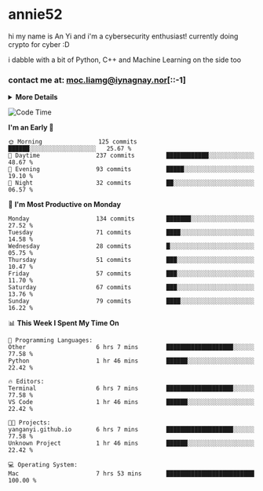 # annie52 

hi my name is An Yi and i'm a cybersecurity enthusiast!
currently doing crypto for cyber :D

i dabble with a bit of Python, C++ and Machine Learning on the side too

<!--
![trophy](https://github-profile-trophy.vercel.app/?username=yanganyi&theme=discord&no-frame=true&no-bg=false&margin-w=4&row=1)
-->

### contact me at: moc.liamg@iynagnay.nor[::-1] 

<details>
<summary>
  <strong>More Details</strong>
</summary>
<br/>

**main langs**

![Python](https://img.shields.io/badge/-Python-black?style=for-the-badge&logo=python)
![C++](https://img.shields.io/badge/-C%2B%2B-black?style=for-the-badge&logo=c%2B%2B)
![Swift](https://img.shields.io/badge/-Swift-black?style=for-the-badge&logo=swift)

**dev envs**

![VSCode](https://img.shields.io/badge/-VS_Code-black?style=for-the-badge&logo=visualstudiocode)
![Figma](https://img.shields.io/badge/-Figma-black?style=for-the-badge&logo=figma)
![XCode](https://img.shields.io/badge/-XCode-black?style=for-the-badge&logo=xcode)
![Github](https://img.shields.io/badge/-Github-black?style=for-the-badge&logo=github)

**browsers**

![Arc Browser](https://img.shields.io/badge/-Arc-black?style=for-the-badge&logo=arc)
![Opera GX](https://img.shields.io/badge/-Opera_GX-black?style=for-the-badge&logo=operagx)
![Firefox](https://img.shields.io/badge/-Firefox-black?style=for-the-badge&logo=firefox)

**devices**

![macOS](https://img.shields.io/badge/-macOS-black?style=for-the-badge&logo=macos)
![Kali Linux](https://img.shields.io/badge/-Kali-black?style=for-the-badge&logo=kalilinux)
![Windows](https://img.shields.io/badge/-Windows-black?style=for-the-badge&logo=windows11)
![Android](https://img.shields.io/badge/-Android-black?style=for-the-badge&logo=android)

</details>

<!--START_SECTION:waka-->
![Code Time](http://img.shields.io/badge/Code%20Time-281%20hrs%2035%20mins-blue)

**I'm an Early 🐤** 

```text
🌞 Morning                125 commits         ██████░░░░░░░░░░░░░░░░░░░   25.67 % 
🌆 Daytime                237 commits         ████████████░░░░░░░░░░░░░   48.67 % 
🌃 Evening                93 commits          █████░░░░░░░░░░░░░░░░░░░░   19.10 % 
🌙 Night                  32 commits          ██░░░░░░░░░░░░░░░░░░░░░░░   06.57 % 
```
📅 **I'm Most Productive on Monday** 

```text
Monday                   134 commits         ███████░░░░░░░░░░░░░░░░░░   27.52 % 
Tuesday                  71 commits          ████░░░░░░░░░░░░░░░░░░░░░   14.58 % 
Wednesday                28 commits          █░░░░░░░░░░░░░░░░░░░░░░░░   05.75 % 
Thursday                 51 commits          ███░░░░░░░░░░░░░░░░░░░░░░   10.47 % 
Friday                   57 commits          ███░░░░░░░░░░░░░░░░░░░░░░   11.70 % 
Saturday                 67 commits          ███░░░░░░░░░░░░░░░░░░░░░░   13.76 % 
Sunday                   79 commits          ████░░░░░░░░░░░░░░░░░░░░░   16.22 % 
```


📊 **This Week I Spent My Time On** 

```text
💬 Programming Languages: 
Other                    6 hrs 7 mins        ███████████████████░░░░░░   77.58 % 
Python                   1 hr 46 mins        ██████░░░░░░░░░░░░░░░░░░░   22.42 % 

🔥 Editors: 
Terminal                 6 hrs 7 mins        ███████████████████░░░░░░   77.58 % 
VS Code                  1 hr 46 mins        ██████░░░░░░░░░░░░░░░░░░░   22.42 % 

🐱‍💻 Projects: 
yanganyi.github.io       6 hrs 7 mins        ███████████████████░░░░░░   77.58 % 
Unknown Project          1 hr 46 mins        ██████░░░░░░░░░░░░░░░░░░░   22.42 % 

💻 Operating System: 
Mac                      7 hrs 53 mins       █████████████████████████   100.00 % 
```


<!--END_SECTION:waka-->

<!--
## a little background

- I am currently studying at [Hwa Chong Junior College](https://www.hci.edu.sg/), subject combi P CP M E
- Currently doing CTFs and [Leetcode](https://leetcode.com/) daily challenges
- Fluent in English and Chinese, learning Russian and Indonesian

<a href="">
  <img align="centre" src="https://github-readme-stats.vercel.app/api?username=yanganyi&count_private=true&include_all_commits=true&show_icons=true&title_color=007bff&text_color=e7e7e7&icon_color=007bff&bg_color=171c28" />
<a />
-->



<!--
![Top Langs](https://github-readme-stats.vercel.app/api/top-langs/?username=yanganyi&layout=compact&title_color=007bff&text_color=e7e7e7&icon_color=007bff&bg_color=171c28)
-->

<!--
**yanganyi/yanganyi** is a ✨ _special_ ✨ repository because its `README.md` (this file) appears on your GitHub profile.

Here are some ideas to get you started:

- 🔭 I’m currently working on ...
- 🌱 I’m currently learning ...
- 👯 I’m looking to collaborate on ...
- 🤔 I’m looking for help with ...
- 💬 Ask me about ...
- 📫 How to reach me: ...
- 😄 Pronouns: ...
- ⚡ Fun fact: ...
-->
